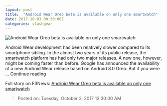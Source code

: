 ```yaml
---
layout: post
title:  "Android Wear Oreo beta is available on only one smartwatch"
date: 2017-10-03 00:30:00Z
categories: slashgear
---
```


![Android Wear Oreo beta is available on only one smartwatch](https://c.slashgear.com/wp-content/uploads/2017/10/android-wear-oreo-1.jpg)

Android Wear development has been relatively slower compared to its smartphone sibling. In the almost two years of its public release, the smartwatch platform has had only two major releases. A new one, however, might be coming faster than before. Google has announced the availability of a new Android Wear release based on Android 8.0 Oreo. But if you were … Continue reading


Full story on F3News: [Android Wear Oreo beta is available on only one smartwatch](http://www.f3nws.com/n/DNNGdF)

> Posted on: Tuesday, October 3, 2017 12:30:00 AM
